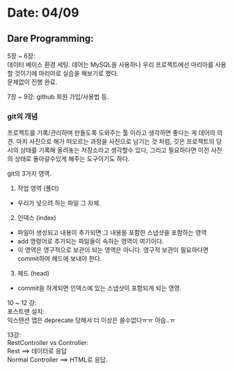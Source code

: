 # Date: 04/09

## Dare Programming:
5장 ~ 6장:  
데이터 베이스 환경 세팅. 데어는 MySQL을 사용하나 우리 프로젝트에선 마리아를 사용할 것이기에 마리아로 실습을 해보기로 했다.  
문제없이 진행 완료.

7장 ~ 9강:
github 회원 가입/사용법 등. 

### git의 개념
프로젝트를 기록/관리하며 만들도록 도와주는 툴 이라고 생각하면 좋다는 게 데어의 의견. 마치 사진으로 해가 떠오르는 과정을 사진으로 남기는 것 처럼, 깃은 프로젝트의 당시의 상태를 기록해 올려놓는 저장소라고 생각할수 있다, 그리고 필요하다면 이전 사진의 상태로 돌아갈수있게 해주는 도구이기도 하다.  

git의 3가지 영역.  
1. 작업 영역 (폴더)  
  * 우리가 넣으려 하는 파일 그 자체.  
2. 인덱스 (index)
  * 파일이 생성되고 내용이 추가되면 그 내용을 포함한 스냅샷을 포함하는 영역
  * add 명령어로 추가되는 파일들이 속하는 영역이 여기이다.  
  * 이 영역은 영구적으로 보관이 되는 영역은 아니다. 영구적 보관이 필요하다면 commit하여 헤드에 보내야 한다.  
3. 헤드 (head)
  * commit을 하게되면 인덱스에 있는 스냅샷이 포함되게 되는 영영.  

10 ~ 12 강:  
포스트맨 설치:  
익스텐션 앱은 deprecate 당해서 더 이상은 쓸수없다ㅠㅠ 아숩..ㅠ  

13강:  
RestController vs Controller:  
Rest ==> 데이터로 응답   
Normal Controller ==> HTML로 응답.   
